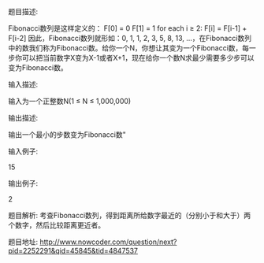 ﻿题目描述:

Fibonacci数列是这样定义的：
F[0] = 0
F[1] = 1
for each i ≥ 2: F[i] = F[i-1] + F[i-2]
因此，Fibonacci数列就形如：0, 1, 1, 2, 3, 5, 8, 13, ...，在Fibonacci数列中的数我们称为Fibonacci数。给你一个N，你想让其变为一个Fibonacci数，每一步你可以把当前数字X变为X-1或者X+1，现在给你一个数N求最少需要多少步可以变为Fibonacci数。 

输入描述:

输入为一个正整数N(1 ≤ N ≤ 1,000,000)

输出描述:

输出一个最小的步数变为Fibonacci数"

输入例子:

15

输出例子:

2

题目解析:
考查Fibonacci数列，得到距离所给数字最近的（分别小于和大于）两个数字，然后比较距离更近者。

题目地址:
http://www.nowcoder.com/question/next?pid=2252291&qid=45845&tid=4847537